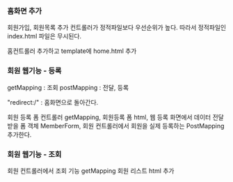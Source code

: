 ### 홈화면 추가

회원가입, 회원목록 추가
컨트롤러가 정적파일보다 우선순위가 높다.
따라서 정적파일인 index.html 파일은 무시된다.

홈컨트롤러 추가하고 template에 home.html 추가

### 회원 웹기능 - 등록

getMapping : 조회
postMapping : 전달, 등록

"redirect:/" : 홈화면으로 돌아간다.

회원 등록 폼 컨트롤러 getMapping, 회원등록 폼 html, 
웹 등록 화면에서 데이터 전달 받을 폼 객체 MemberForm,
회원 컨트롤러에서 회원을 실제 등록하는 PostMapping 추가한다.

### 회원 웹기능 - 조회

 회원 컨트롤러에서 조회 기능 getMapping
 회원 리스트 html 추가
 